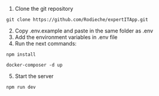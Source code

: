 1. Clone the git repository
```
git clone https://github.com/Rodieche/expertITApp.git
```
2. Copy .env.example and paste in the same folder as .env
3. Add the environment variables in .env file  
4. Run the next commands:
```
npm install
```
```
docker-composer -d up
```
5. Start the server
```
npm run dev
```
